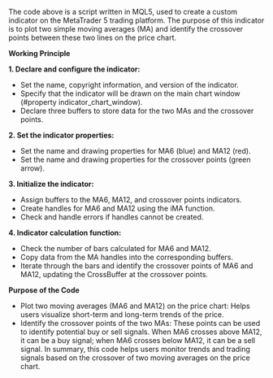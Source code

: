 The code above is a script written in MQL5, used to create a custom indicator on the MetaTrader 5 trading platform. The purpose of this indicator is to plot two simple moving averages (MA) and identify the crossover points between these two lines on the price chart.

**Working Principle**

**1. Declare and configure the indicator:**
- Set the name, copyright information, and version of the indicator.
- Specify that the indicator will be drawn on the main chart window (#property indicator_chart_window).
- Declare three buffers to store data for the two MAs and the crossover points.

**2. Set the indicator properties:**
- Set the name and drawing properties for MA6 (blue) and MA12 (red).
- Set the name and drawing properties for the crossover points (green arrow).

**3. Initialize the indicator:**
- Assign buffers to the MA6, MA12, and crossover points indicators.
- Create handles for MA6 and MA12 using the iMA function.
- Check and handle errors if handles cannot be created.

**4. Indicator calculation function:**
- Check the number of bars calculated for MA6 and MA12.
- Copy data from the MA handles into the corresponding buffers.
- Iterate through the bars and identify the crossover points of MA6 and MA12, updating the CrossBuffer at the crossover points.

**Purpose of the Code**
- Plot two moving averages (MA6 and MA12) on the price chart: Helps users visualize short-term and long-term trends of the price.
- Identify the crossover points of the two MAs: These points can be used to identify potential buy or sell signals. When MA6 crosses above MA12, it can be a buy signal; when MA6 crosses below MA12, it can be a sell signal.
In summary, this code helps users monitor trends and trading signals based on the crossover of two moving averages on the price chart.
